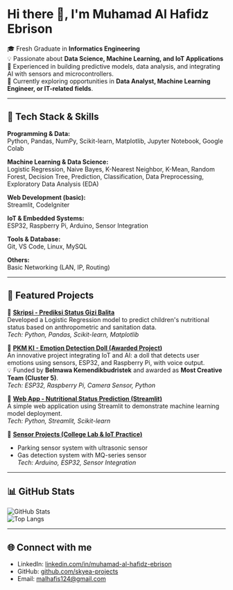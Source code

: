 # Hi there 👋, I'm Muhamad Al Hafidz Ebrison

🎓 Fresh Graduate in **Informatics Engineering**  
💡 Passionate about **Data Science, Machine Learning, and IoT Applications**  
🚀 Experienced in building predictive models, data analysis, and integrating AI with sensors and microcontrollers.  
🌱 Currently exploring opportunities in **Data Analyst, Machine Learning Engineer, or IT-related fields**.  

---

## 🔧 Tech Stack & Skills

**Programming & Data:**  
Python, Pandas, NumPy, Scikit-learn, Matplotlib, Jupyter Notebook, Google Colab  

**Machine Learning & Data Science:**  
Logistic Regression, Naive Bayes, K-Nearest Neighbor, K-Mean, Random Forest, Decision Tree, Prediction, Classification, Data Preprocessing, Exploratory Data Analysis (EDA)  

**Web Development (basic):**  
Streamlit, CodeIgniter  

**IoT & Embedded Systems:**  
ESP32, Raspberry Pi, Arduino, Sensor Integration  

**Tools & Database:**  
Git, VS Code, Linux, MySQL  

**Others:**  
Basic Networking (LAN, IP, Routing)  

---

## 📂 Featured Projects

🔹 [**Skripsi - Prediksi Status Gizi Balita**](link_repo_skripsi)  
Developed a Logistic Regression model to predict children's nutritional status based on anthropometric and sanitation data.  
*Tech: Python, Pandas, Scikit-learn, Matplotlib*  

🔹 [**PKM KI - Emotion Detection Doll (Awarded Project)**](link_repo_pkm)  
An innovative project integrating IoT and AI: a doll that detects user emotions using sensors, ESP32, and Raspberry Pi, with voice output.  
💡 Funded by **Belmawa Kemendikbudristek** and awarded as **Most Creative Team (Cluster 5)**.  
*Tech: ESP32, Raspberry Pi, Camera Sensor, Python*  

🔹 [**Web App - Nutritional Status Prediction (Streamlit)**](link_repo_streamlit)  
A simple web application using Streamlit to demonstrate machine learning model deployment.  
*Tech: Python, Streamlit, Scikit-learn*  

🔹 [**Sensor Projects (College Lab & IoT Practice)**](link_repo_sensor)  
- Parking sensor system with ultrasonic sensor  
- Gas detection system with MQ-series sensor  
*Tech: Arduino, ESP32, Sensor Integration*  

---

## 📊 GitHub Stats
![GitHub Stats](https://github-readme-stats.vercel.app/api?username=skyea-projects&show_icons=true&theme=tokyonight)  
![Top Langs](https://github-readme-stats.vercel.app/api/top-langs/?username=skyea-projects&layout=compact&theme=tokyonight)

---

## 🌐 Connect with me
- LinkedIn: [linkedin.com/in/muhamad-al-hafidz-ebrison](https://linkedin.com/in/muhamad-al-hafidz-ebrison)  
- GitHub: [github.com/skyea-projects](https://github.com/skyea-projects)  
- Email: malhafis124@gmail.com  
